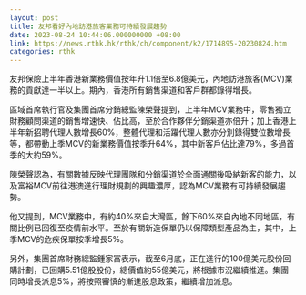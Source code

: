 ```yaml
---
layout: post
title: 友邦看好內地訪港旅客業務可持續發展趨勢
date: 2023-08-24 10:44:06.000000000 +08:00
link: https://news.rthk.hk/rthk/ch/component/k2/1714895-20230824.htm
categories: rthk
---
```


友邦保險上半年香港新業務價值按年升1.1倍至6.8億美元，內地訪港旅客(MCV)業務的貢獻達一半以上。期內，香港所有銷售渠道和客戶群都錄得增長。

區域首席執行官及集團首席分銷總監陳榮聲提到，上半年MCV業務中，零售獨立財務顧問渠道的銷售增速快、佔比高，至於合作夥伴分銷渠道亦倍升；加上香港上半年新招聘代理人數增長60%，整體代理和活躍代理人數亦分別錄得雙位數增長等，都帶動上季MCV的新業務價值按季升64%，其中新客戶佔比達79%，多過首季的大約59%。

陳榮聲認為，有關數據反映代理團隊和分銷渠道於全面通關後吸納新客的能力，以及富裕MCV前往港澳進行理財規劃的興趣濃厚，認為MCV業務有可持續發展趨勢。

他又提到，MCV業務中，有約40%來自大灣區，餘下60%來自內地不同地區，有關比例已回復至疫情前水平。至於有關新造保單仍以保障類型產品為主，其中，上季MCV的危疾保單按季增長5%。

另外，集團首席財務總監鍾家富表示，截至6月底，正在進行的100億美元股份回購計劃，已回購5.51億股股份，總價值約55億美元，將根據市況繼續推進。集團同時增長派息5%，將按照審慎的漸進股息政策，繼續增加派息。
